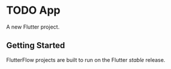 # TODO App

A new Flutter project.

## Getting Started

FlutterFlow projects are built to run on the Flutter _stable_ release.

